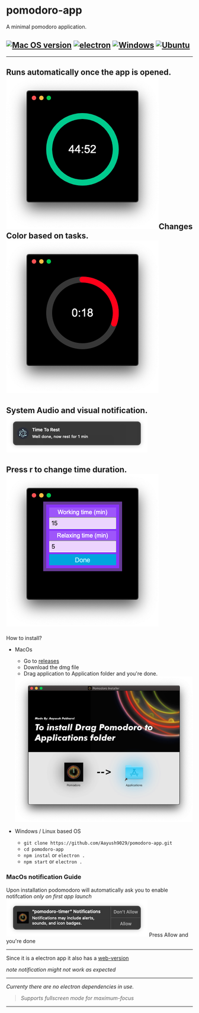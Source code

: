 # pomodoro-app
A minimal pomodoro application.


##  [![Mac OS version](https://img.shields.io/badge/MacOs-All-skyblue?style=flat-square)](https://www.apple.com/ca/watchos/watchos-6/)   [![electron](https://img.shields.io/badge/electron-8-brightred?style=flat-square)](https://www.python.org/) [![Windows](https://img.shields.io/badge/Windows-10-blue?style=flat-square)](https://www.microsoft.com/) [![Ubuntu](https://img.shields.io/badge/Ubuntu-18.04>-pink?style=flat-square)](https://www.apple.com/ios/)


---
Runs automatically once the app is opened.<img src="https://raw.githubusercontent.com/Aayush9029/pomodoro-app/gh-pages/assets/working.png">Changes Color based on tasks.<img src="https://raw.githubusercontent.com/Aayush9029/pomodoro-app/gh-pages/assets/workingLeft.png">
---
System Audio and visual notification.<br/>
<img src="https://raw.githubusercontent.com/Aayush9029/pomodoro-app/gh-pages/assets/notification.png">
---
Press r to change time duration.<br/>
<img src="https://raw.githubusercontent.com/Aayush9029/pomodoro-app/gh-pages/assets/changeTime.png">
---


How to install?
- MacOs
  - Go to [releases](https://github.com/Aayush9029/pomodoro-app/releases) 
  - Download the dmg file
  - Drag application to Application folder and you're done.
  <img src="https://raw.githubusercontent.com/Aayush9029/pomodoro-app/gh-pages/assets/installer.png">

- Windows / Linux based OS
  - `git clone https://github.com/Aayush9029/pomodoro-app.git`
  - `cd pomodoro-app`
  - `npm instal` or `electron .`
  - `npm start`  or `electron .`
 
 
 ### MacOs notification Guide
 
 Upon installation podomodoro will automatically ask you to enable notifcation *only on first app launch*
   <img src="https://raw.githubusercontent.com/Aayush9029/pomodoro-app/gh-pages/assets/notificationAsk.png">
  Press Allow and you're done

 
 
---
Since it is a electron app it also has a [web-version](https://aayush9029.github.io/pomodoro-app/)

*note notification might not work as expected*
  
   
---
 *Currenty there are no electron dependencies in use.* 
 
 > *Supports fullscreen mode for maximum-focus*
 ---

  
